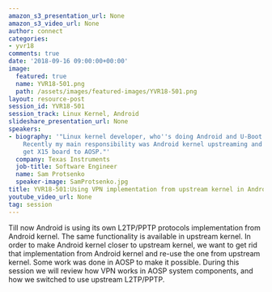 ```yaml
---
amazon_s3_presentation_url: None
amazon_s3_video_url: None
author: connect
categories:
- yvr18
comments: true
date: '2018-09-16 09:00:00+00:00'
image:
  featured: true
  name: YVR18-501.png
  path: /assets/images/featured-images/YVR18-501.png
layout: resource-post
session_id: YVR18-501
session_track: Linux Kernel, Android
slideshare_presentation_url: None
speakers:
- biography: '"Linux kernel developer, who''s doing Android and U-Boot work occasionally.
    Recently my main responsibility was Android kernel upstreaming and helping to
    get X15 board to AOSP."'
  company: Texas Instruments
  job-title: Software Engineer
  name: Sam Protsenko
  speaker-image: SamProtsenko.jpg
title: YVR18-501:Using VPN implementation from upstream kernel in Android
youtube_video_url: None
tag: session
---
```


Till now Android is using its own L2TP/PPTP protocols implementation from Android kernel. The same functionality is available in upstream kernel. In order to make Android kernel closer to upstream kernel, we want to get rid that implementation from Android kernel and re-use the one from upstream kernel. Some work was done in AOSP to make it possible. During this session we will review how VPN works in AOSP system components, and how we switched to use upstream L2TP/PPTP.
